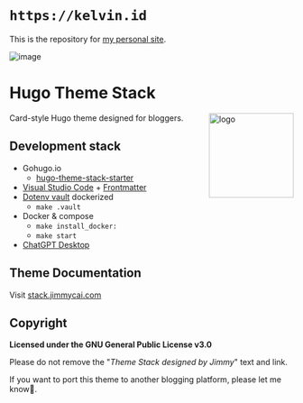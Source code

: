# `https://kelvin.id`

This is the repository for [my personal site][site].

[site]: https://kelvin.id
![image](https://user-images.githubusercontent.com/5889006/190859441-141b5f81-8483-40d2-bd96-ebf85616a46d.png)

# Hugo Theme Stack

<img align="right" width="150" alt="logo" src="https://user-images.githubusercontent.com/5889006/190859553-5b229b4f-c476-4cbd-928f-890f5265ca4c.png">

Card-style Hugo theme designed for bloggers.

## Development stack

- Gohugo.io
  - [hugo-theme-stack-starter](https://github.com/CaiJimmy/hugo-theme-stack-starter)
- [Visual Studio Code](https://code.visualstudio.com/) + [Frontmatter](https://frontmatter.codes)
- [Dotenv vault](https://github.com/dotenv-org/dotenv-vault) dockerized
  - `make .vault`
- Docker & compose
  - `make install_docker:`
  - `make start`
- [ChatGPT Desktop](https://github.com/lencx/ChatGPT)

## Theme Documentation

Visit [stack.jimmycai.com](https://stack.jimmycai.com)

## Copyright

**Licensed under the GNU General Public License v3.0**

Please do not remove the "*Theme Stack designed by Jimmy*" text and link.

If you want to port this theme to another blogging platform, please let me know🙏.
